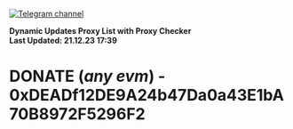 [![Telegram channel](https://img.shields.io/endpoint?url=https://runkit.io/damiankrawczyk/telegram-badge/branches/master?url=https://t.me/n4z4v0d)](https://t.me/n4z4v0d) 

**Dynamic Updates Proxy List with Proxy Checker**  
**Last Updated: 21.12.23 17:39**

# DONATE (_any evm_) - 0xDEADf12DE9A24b47Da0a43E1bA70B8972F5296F2
